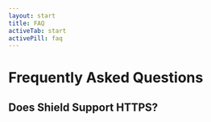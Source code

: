 ```yaml
---
layout: start
title: FAQ
activeTab: start
activePill: faq
---
```

# Frequently Asked Questions

## Does Shield Support HTTPS?

